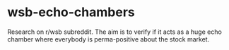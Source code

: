 # wsb-echo-chambers
Research on r/wsb subreddit. The aim is to verify if it acts as a huge echo chamber where everybody is perma-positive about the stock market.
